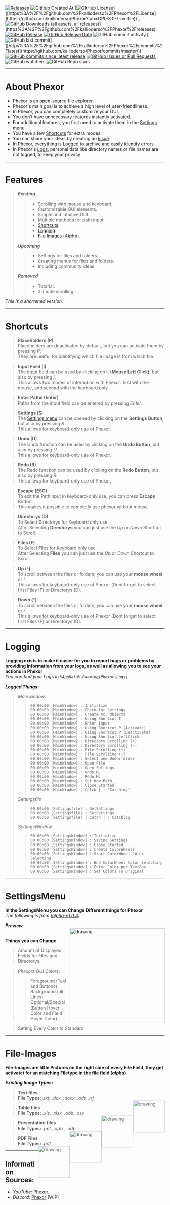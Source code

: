 [![Releases](https://media.discordapp.net/attachments/1232963421666807890/1302697170180374548/Polish_20241103_172337035.png?ex=67290ec8&is=6727bd48&hm=c87c0c700af2a7a642596d373672ac68539e3a75cd026151f6ed5159a30faade&=&format=webp&quality=lossless&width=1440&height=613)](https://github.com/kallioderso/Phexor/releases)
![GitHub Created At](https://img.shields.io/github/created-at/kallioderso/Phexor)
[![GitHub License](https://img.shields.io/github/license/kallioderso/Phexor?)]([https%3A%2F%2Fgithub.com%2Fkallioderso%2FPhexor%2FLicense](https://github.com/kallioderso/Phexor?tab=GPL-3.0-1-ov-file))
[![GitHub Downloads (all assets, all releases)](https://img.shields.io/github/downloads/kallioderso/Phexor/total?)](https%3A%2F%2Fgithub.com%2Fkallioderso%2FPhexor%2Freleases)
[![GitHub Release](https://img.shields.io/github/v/release/kallioderso/Phexor?include_prereleases&)](https%3A%2F%2Fgithub.com%2Fkallioderso%2FPhexor%2Freleases)
[![GitHub Release Date](https://img.shields.io/github/release-date/kallioderso/Phexor?&)](https%3A%2F%2Fgithub.com%2Fkallioderso%2FPhexor%2Freleases)
![GitHub commit activity](https://img.shields.io/github/commit-activity/w/kallioderso/Phexor)
[![GitHub last commit](https://img.shields.io/github/last-commit/kallioderso/Phexor?)]([https%3A%2F%2Fgithub.com%2Fkallioderso%2FPhexor%2Fcommits%2Flatest](https://github.com/kallioderso/Phexor/commits/master/))
[![GitHub commits since latest release](https://img.shields.io/github/commits-since/kallioderso/Phexor/latest)](https://github.com/kallioderso/Phexor/commits/master/)
[![GitHub Issues or Pull Requests](https://img.shields.io/github/issues/kallioderso/Phexor)](https://github.com/kallioderso/Phexor/issues)
![GitHub watchers](https://img.shields.io/github/watchers/kallioderso/Phexor)
![GitHub Repo stars](https://img.shields.io/github/stars/kallioderso/Phexor)
***
# About Phexor
- Phexor is an open-source file explorer.
- Phexor's main goal is to achieve a high level of user-friendliness.
- In Phexor, you can completely customize your GUI.
- You don’t have unnecessary features instantly activated.
- For additional features, you first need to activate them in the [Settings menu](https://github.com/kallioderso/Phexor/tree/master?tab=readme-ov-file#settingsmenu).
- You have a few [Shortcuts](https://github.com/kallioderso/Phexor/tree/master?tab=readme-ov-file#shortcuts) for extra modes.
- You can share your ideas by creating an [Issue](https://github.com/kallioderso/Phexor/issues).
- In Phexor, everything is [Logged](https://github.com/kallioderso/Phexor?tab=readme-ov-file#logging)  to archive and easily identify errors
- In Phexor's [Logs](https://github.com/kallioderso/Phexor?tab=readme-ov-file#logging), personal data like directory names or file names are not logged, to keep your privacy

***
# Features
> ***Existing***
> > * Scrolling with mouse and keyboard.
> > * Customizable GUI elements.
> > * Simple and intuitive GUI.
> > * Multiple methods for path input.
> > * [Shortcuts](https://github.com/kallioderso/Phexor?tab=readme-ov-file#shortcuts).
> > * [Logging](https://github.com/kallioderso/Phexor?tab=readme-ov-file#logging).
> > * [File Images](https://github.com/kallioderso/Phexor?tab=readme-ov-file#File-Images) (***Alpha***).
>
> ***Upcoming***
> > * Settings for files and folders.
> > * Creating menus for files and folders.
> > * Including community ideas.
>
> ***Removed***
> > * Tutorial.
> > * 3-mode scrolling.

*This is a shortened version.*
***
# Shortcuts
> **Placeholders (P)**<br/>
> Placeholders are deactivated by default, but you can activate them by pressing *P*.<br/>
> They are useful for identifying which file image is from which file.<br/>

> **Input Field (I)**<br/>
> The input field can be used by clicking on it **(Mouse Left Click)**, but also by pressing *I*.<br/>
> This allows two modes of interaction with Phexor: first with the mouse, and second with the keyboard only.<br/>

> **Enter Paths (Enter)**<br/>
> Paths from the input field can be entered by pressing *Enter*.<br/>

> **Settings (S)**<br/>
> The [Settings menu](https://github.com/kallioderso/Phexor?tab=readme-ov-file#settingsmenu) can be opened by clicking on the **Settings Button**, but also by pressing *S*.<br/>
> This allows for keyboard-only use of Phexor.<br/>

> **Undo (U)**<br/>
> The Undo function can be used by clicking on the **Undo Button**, but also by pressing *U*.<br/>
> This allows for keyboard-only use of Phexor.<br/>

> **Redo (R)**<br/>
> The Redo function can be used by clicking on the **Redo Button**, but also by pressing *R*.<br/>
> This allows for keyboard-only use of Phexor.<br/>

> **Escape (ESC)**<br/>
> To exit the PathInput in keyboard-only use, you can press **Escape** Button.<br/>
> This makes it possible to completly use phexor without mouse<br/>

> **Directorys (D)**<br/>
> To Select **D**irectorys for Keyboard only use<br/>
> After Selecting **Directorys** you can just use the *Up* or *Down* Shortcut to Scroll.<br/>

> **Files (F)**<br/>
> To Select **F**iles for Keyboard only use<br/>
> After Selecting **Files** you can just use the *Up* or *Down* Shortcut to Scroll.<br/>

> **Up (˄)**<br/>
> To scroll between the files or folders, you can use your **mouse wheel** or *˄*.<br/>
> This allows for keyboard-only use of Phexor (Dont forget to select first Files (F) or Directorys (D).<br/>

> **Down (˅)**<br/>
> To scroll between the files or folders, you can use your **mouse wheel** or *˅*.<br/>
> This allows for keyboard-only use of Phexor (Dont forget to select first Files (F) or Directorys (D).<br/>
***
# Logging
**Logging exists to make it easier for you to report bugs or problems by providing information from your logs, as well as allowing you to see your actions in Phexor** <br/>
*You can find your Logs in `%AppData%\Roaming\Phexor\Logs\`*

***Logged Things:***
> *Mainwindow*
> > `00:00:00 [MainWindow] : Initialize`<br/>
> > `00:00:00 [MainWindow] : Check for Settings`<br/>
> > `00:00:00 [MainWindow] : Create Xc. Objects`<br/>
> > `00:00:00 [MainWindow] : Using Shortcut I`<br/>
> > `00:00:00 [MainWindow] : Enter Input`<br/>
> > `00:00:00 [MainWindow] : Using Shortcut P (Activate)`<br/>
> > `00:00:00 [MainWindow] : Using Shortcut P (Deactivate)`<br/>
> > `00:00:00 [MainWindow] : Using Shortcut LeftClick`<br/>
> > `00:00:00 [MainWindow] : Directory Scrolling (+)`<br/>
> > `00:00:00 [MainWindow] : Directory Scrolling (-)`<br/>
> > `00:00:00 [MainWindow] : File Scrolling (+)`<br/>
> > `00:00:00 [MainWindow] : File Scrolling (-)`<br/>
> > `00:00:00 [MainWindow] : Select new Underfolder`<br/>
> > `00:00:00 [MainWindow] : Open File `<br/>
> > `00:00:00 [MainWindow] : Open Settings`<br/>
> > `00:00:00 [MainWindow] : Undo M.`<br/>
> > `00:00:00 [MainWindow] : Redo M.`<br/>
> > `00:00:00 [MainWindow] : Set new Path`<br/>
> > `00:00:00 [MainWindow] : Close Started`<br/>
> > `00:00:00 [MainWindow] | Catch | : "Catchlog"`<br/>
>
> *Settingsfile*
> > `00:00:00 [Settingsfile] : GetSettings`<br/>
> > `00:00:00 [Settingsfile] : SetSettings`<br/>
> > `00:00:00 [Settingsfile] | Catch | : Catchlog`<br/>
>
> *SettingsWindow*
> > `00:00:00 [SettingsWindow] : Initialize`<br/>
> > `00:00:00 [SettingsWindow] : Saving Settings`<br/>
> > `00:00:00 [SettingsWindow] : Close Started`<br/>
> > `00:00:00 [SettingsWindow] : Create ColorWheels`<br/>
> > `00:00:00 [SettingsWindow] : Start ColorWheel Color Selecting`<br/>
> > `00:00:00 [SettingsWindow] : End ColorWheel Color Selecting`<br/>
> > `00:00:00 [SettingsWindow] : Enter Color per TextBox`<br/>
> > `00:00:00 [SettingsWindow] : Set Colors To Original`<br/>
***
# SettingsMenu
**In the SettingsMenu you can Change Different things for Phexor** <br/>
*The following is from ([alpha-v1.0.4](https://github.com/kallioderso/Phexor/releases/alpha-v1.0.4))*

***Preview*** <br/>
<img style="float: right;" src="https://media.discordapp.net/attachments/1232963421666807890/1303014934140944404/image.png?ex=672a36b9&is=6728e539&hm=c6163d1e6d8a71b3203b2ff2995b05b06e9bf4a4d78b95ab9e5559f4869410fa&=&format=webp&quality=lossless" alt="drawing" width="300"/> <br/>

**Things you can Change**
> Amount of Displayed Fields for Files and Directorys. <br/>

> *Phexors GUI Colors:*
> > Foreground (Text and Buttons) <br/>
> > Background (all Lines) <br/>
> > Optional/Special (Button Hover Color and Field Hover Color) <br/>

> Setting Every Color to Standard
***
# File-Images
**File-Images are little Pictures on the right side of every File Field, they get activatet for an matching Filetype in the file field (***alpha***)**<br/>

***Existing Image Types:***<br/>
> **Text files**<br/>
> **File Types:** *.txt, .dox, .docx, .odt, .rtf*<br/>
> <img style="float: right;" src="https://media.discordapp.net/attachments/1232963421666807890/1304470853047816253/TXT.png?ex=672f82a7&is=672e3127&hm=84bda62c8ec308f5805196edb892114c9fb897ae609fc0b7fadbba9cfaefd897&=&format=webp&quality=lossless" alt="drawing" width="100"/>

> **Table files**<br/>
> **File Types:** *.xls, .xlsx, .ods, .csv*<br/>
> <img style="float: right;" src="https://media.discordapp.net/attachments/1232963421666807890/1304470853458726943/XLS.png?ex=672f82a7&is=672e3127&hm=d0511b9f56dbb4b9852797836790a9f887552be6a342e58964b16738b125c93e&=&format=webp&quality=lossless" alt="drawing" width="100"/>

> **Presentation files**<br/>
> **File Types:** *.ppt, .pptx, .odp*<br/>
> <img style="float: right;" src="https://media.discordapp.net/attachments/1232963421666807890/1304470852712009778/PPTX.png?ex=672f82a7&is=672e3127&hm=0c56dbf8da4af060f9761179b88493c6211fab15bbb63d310e4e144c3724cca7&=&format=webp&quality=lossless" alt="drawing" width="100"/>

> **PDF Files**<br/>
> **File Types:** *.pdf*<br/>
> <img style="float: right;" src="https://media.discordapp.net/attachments/1232963421666807890/1304470852422860800/PDF.png?ex=672f82a7&is=672e3127&hm=29634e6ebc04f621e5f6de96faccb7b4d8b9bee893d4b27a3129078d7aeab5f5&=&format=webp&quality=lossless" alt="drawing" width="100"/>
***
## Information Sources:
- *YouTube:* [Phexor](https://www.youtube.com/@Phexor-OpenSource).
- *Discord:* [Phexor](https://discord.gg/epket7GBS7) (WIP)